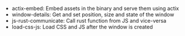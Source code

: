 * actix-embed: Embed assets in the binary and serve them using actix
* window-details: Get and set position, size and state of the window
* js-rust-communicate: Call rust function from JS and vice-versa
* load-css-js: Load CSS and JS after the window is created